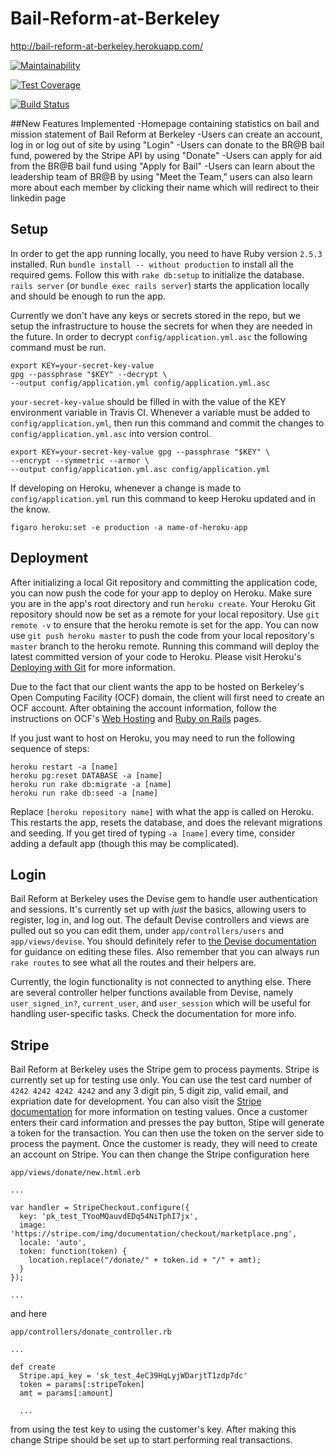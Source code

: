 # Bail-Reform-at-Berkeley
http://bail-reform-at-berkeley.herokuapp.com/

 [![Maintainability](https://api.codeclimate.com/v1/badges/e8e59eb80fcda394fd99/maintainability)](https://codeclimate.com/github/ariknny/Bail-Reform-at-Berkeley/maintainability)

 [![Test Coverage](https://api.codeclimate.com/v1/badges/e8e59eb80fcda394fd99/test_coverage)](https://codeclimate.com/github/ariknny/Bail-Reform-at-Berkeley/test_coverage)

 [![Build Status](https://travis-ci.com/ariknny/bail-reform-at-berkeley.svg?branch=master)](https://travis-ci.com/ariknny/bail-reform-at-berkeley.svg?branch=master)

##New Features Implemented
-Homepage containing statistics on bail and mission statement of Bail Reform at Berkeley
-Users can create an account, log in or log out of site by using "Login"
-Users can donate to the BR@B bail fund, powered by the Stripe API by using "Donate"
-Users can apply for aid from the BR@B bail fund using "Apply for Bail"
-Users can learn about the leadership team of BR@B by using "Meet the Team," users can also learn more about each member by clicking their name which will redirect to their linkedin page

## Setup
In order to get the app running locally, you need to have Ruby version `2.5.3` installed. Run `bundle install -- without production` to install all the required gems. Follow this with `rake db:setup` to initialize the database. `rails server` (or `bundle exec rails server`) starts the application locally and should be enough to run the app.

Currently we don't have any keys or secrets stored in the repo, but we setup the infrastructure to house the secrets for when they are needed in the future. In order to decrypt `config/application.yml.asc` the following command must be run.
```
export KEY=your-secret-key-value 
gpg --passphrase "$KEY" --decrypt \
--output config/application.yml config/application.yml.asc
```
`your-secret-key-value` should be filled in with the value of the KEY environment variable in Travis CI. 
Whenever a variable must be added to `config/application.yml`, then run this command and commit the changes to `config/application.yml.asc` into version control.
```
export KEY=your-secret-key-value gpg --passphrase "$KEY" \
--encrypt --symmetric --armor \
--output config/application.yml.asc config/application.yml
```

If developing on Heroku, whenever a change is made to `config/application.yml` run this command to keep Heroku updated and in the know.
```
figaro heroku:set -e production -a name-of-heroku-app
```
## Deployment
After initializing a local Git repository and committing the application code, you can now push the code for your app to deploy on Heroku. Make sure you are in the app's root directory and run ```heroku create```. Your Heroku Git repository should now be set as a remote for your local repository. Use ```git remote -v``` to ensure that the heroku remote is set for the app. 
You can now use ```git push heroku master``` to push the code from your local repository's ```master``` branch to the heroku remote. Running this command will deploy the latest committed version of your code to Heroku. Please visit Heroku's [Deploying with Git](https://devcenter.heroku.com/articles/git) for more information. 

Due to the fact that our client wants the app to be hosted on Berkeley's Open Computing Facility (OCF) domain, the client will first need to create an OCF account. After obtaining the account information, follow the instructions on OCF's [Web Hosting](https://www.ocf.berkeley.edu/docs/services/web/) and [Ruby on Rails](https://www.ocf.berkeley.edu/docs/services/webapps/rails/) pages.

If you just want to host on Heroku, you may need to run the following sequence of steps:
```
heroku restart -a [name]
heroku pg:reset DATABASE -a [name]
heroku run rake db:migrate -a [name]
heroku run rake db:seed -a [name]
```
Replace `[heroku repository name]` with what the app is called on Heroku. This restarts the app, resets the database, and does the relevant migrations and seeding. If you get tired of typing `-a [name]` every time, consider adding a default app (though this may be complicated).

## Login
Bail Reform at Berkeley uses the Devise gem to handle user authentication and sessions. It's currently set up with *just* the basics, allowing users to register, log in, and log out. The default Devise controllers and views are pulled out so you can edit them, under `app/controllers/users` and `app/views/devise`. You should definitely refer to [the Devise documentation](https://github.com/plataformatec/devise) for guidance on editing these files. Also remember that you can always run `rake routes` to see what all the routes and their helpers are.

Currently, the login functionality is not connected to anything else. There are several controller helper functions available from Devise, namely `user_signed_in?`, `current_user`, and `user_session` which will be useful for handling user-specific tasks. Check the documentation for more info.

## Stripe
Bail Reform at Berkeley uses the Stripe gem to process payments.  Stripe is currently set up for testing use only.  You can use the test card number of `4242 4242 4242 4242` and any 3 digit pin, 5 digit zip, valid email, and expriation date for development.  You can also visit the [Stripe documentation](https://stripe.com/docs/api) for more information on testing values.  Once a customer enters their card information and presses the pay button, Stipe will generate a token for the transaction.  You can then use the token on the server side to process the payment.  Once the customer is ready, they will need to create an account on Stripe.  You can then change the Stripe configuration here

```
app/views/donate/new.html.erb

...

var handler = StripeCheckout.configure({
  key: 'pk_test_TYooMQauvdEDq54NiTphI7jx',
  image: 'https://stripe.com/img/documentation/checkout/marketplace.png',
  locale: 'auto',
  token: function(token) {
    location.replace("/donate/" + token.id + "/" + amt);
  }
});

...
```

and here

```
app/controllers/donate_controller.rb

...

def create
  Stripe.api_key = 'sk_test_4eC39HqLyjWDarjtT1zdp7dc'
  token = params[:stripeToken]
  amt = params[:amount]
  
  ...
```

from using the test key to using the customer's key.  After making this change Stripe should be set up to start performing real transactions.
